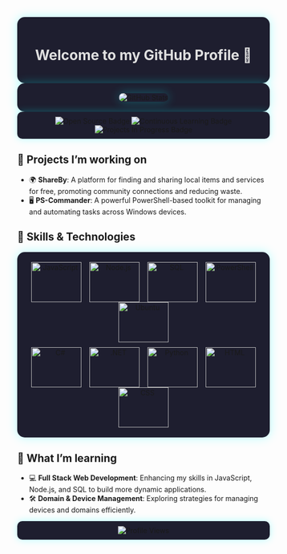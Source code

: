 <div align="center" style="background-color:#1e1e2f; padding:20px; border-radius:15px; box-shadow: 0px 0px 20px rgba(0, 255, 255, 0.3);">
  <h1 style="color: #e0e0e0;">Welcome to my GitHub Profile 👋</h1>
</div>

<div align="center" style="background-color:#1e1e2f; padding:20px; border-radius:15px; box-shadow: 0px 0px 20px rgba(0, 255, 255, 0.3);">
  <img src="https://github-readme-stats.vercel.app/api?username=Mr3ENTLEY&show_icons=true&theme=radical&bg_color=0d1117&title_color=58a6ff&text_color=c9d1d9&icon_color=79ff97&hide_border=true" alt="GitHub Stats" style="border-radius:15px; box-shadow: 0px 0px 20px rgba(0, 255, 255, 0.3);">
</div>

<div align="center" style="background-color:#1e1e2f; padding:10px; border-radius:10px; box-shadow: 0px 0px 15px rgba(0, 255, 255, 0.3);">
  <img src="https://img.shields.io/badge/Open%20Source-%E2%9C%94%EF%B8%8F-blue?style=for-the-badge&logo=open-source&logoColor=white" alt="Open Source Badge">
  <img src="https://img.shields.io/badge/Continuous%20Learning-%E2%9C%85-green?style=for-the-badge&logo=learning&logoColor=white" alt="Continuous Learning Badge">
  <img src="https://img.shields.io/badge/Projects-In%20Progress-yellow?style=for-the-badge&logo=projects&logoColor=white" alt="Projects In Progress Badge">
</div>

## 🔭 Projects I’m working on
- 🌍 **ShareBy**: A platform for finding and sharing local items and services for free, promoting community connections and reducing waste.
- 🖥️ **PS-Commander**: A powerful PowerShell-based toolkit for managing and automating tasks across Windows devices.

## 🚀 Skills & Technologies
<div align="center" style="background-color:#1e1e2f; padding:20px; border-radius:15px; box-shadow: 0px 0px 20px rgba(0, 255, 255, 0.3); max-width: 1000px;">
  <div style="display: flex; flex-wrap: wrap; justify-content: space-around; margin-bottom:10px;">
    <img src="https://img.shields.io/badge/JavaScript-F7DF1E?style=for-the-badge&logo=javascript&logoColor=black" width="100" height="80" alt="JavaScript">
    <img src="https://img.shields.io/badge/Node.js-339933?style=for-the-badge&logo=nodedotjs&logoColor=white" width="100" height="80" alt="Node.js">
    <img src="https://img.shields.io/badge/SQL-4479A1?style=for-the-badge&logo=postgresql&logoColor=white" width="100" height="80" alt="SQL">
    <img src="https://img.shields.io/badge/PowerShell-5391FE?style=for-the-badge&logo=powershell&logoColor=white" width="100" height="80" alt="PowerShell">
    <img src="https://img.shields.io/badge/Ubuntu-E95420?style=for-the-badge&logo=ubuntu&logoColor=white" width="100" height="80" alt="Ubuntu">
  </div>
  <div style="display: flex; flex-wrap: wrap; justify-content: space-around;">
    <img src="https://img.shields.io/badge/C%23-239120?style=for-the-badge&logo=c-sharp&logoColor=white" width="100" height="80" alt="C#">
    <img src="https://img.shields.io/badge/.NET-512BD4?style=for-the-badge&logo=.net&logoColor=white" width="100" height="80" alt=".NET">
    <img src="https://img.shields.io/badge/Python-3776AB?style=for-the-badge&logo=python&logoColor=white" width="100" height="80" alt="Python">
    <img src="https://img.shields.io/badge/HTML5-E34F26?style=for-the-badge&logo=html5&logoColor=white" width="100" height="80" alt="HTML">
    <img src="https://img.shields.io/badge/CSS3-1572B6?style=for-the-badge&logo=css3&logoColor=white" width="100" height="80" alt="CSS">
  </div>
</div>

## 🌱 What I’m learning
- 💻 **Full Stack Web Development**: Enhancing my skills in JavaScript, Node.js, and SQL to build more dynamic applications.
- 🛠️ **Domain & Device Management**: Exploring strategies for managing devices and domains efficiently.

<div align="center" style="background-color:#1e1e2f; padding:10px; border-radius:10px; box-shadow: 0px 0px 15px rgba(0, 255, 255, 0.3);">
  <img src="https://komarev.com/ghpvc/?username=Mr3ENTLEY&color=blue" alt="Profile Views">
</div>
